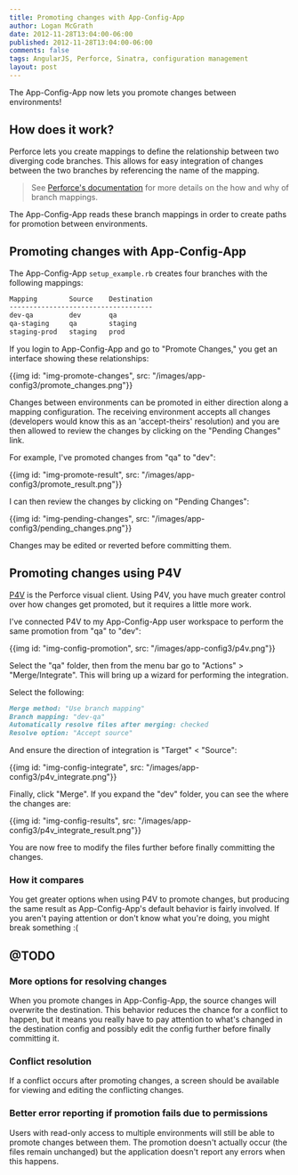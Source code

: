 ```yaml
---
title: Promoting changes with App-Config-App
author: Logan McGrath
date: 2012-11-28T13:04:00-06:00
published: 2012-11-28T13:04:00-06:00
comments: false
tags: AngularJS, Perforce, Sinatra, configuration management
layout: post
---
```


The App-Config-App now lets you promote changes between environments!

<!--more-->

## How does it work?

Perforce lets you create mappings to define the relationship between two
diverging code branches. This allows for easy integration of changes between the
two branches by referencing the name of the mapping.

> See [Perforce's documentation][] for more details on the how and why of
> branch mappings.

The App-Config-App reads these branch mappings in order to create paths for
promotion between environments.

## Promoting changes with App-Config-App

The App-Config-App `setup_example.rb` creates four branches with the following
mappings:

``` markdown
Mapping        Source    Destination
------------------------------------
dev-qa         dev       qa
qa-staging     qa        staging
staging-prod   staging   prod
```

If you login to App-Config-App and go to "Promote Changes," you get an interface
showing these relationships:

{{img id: "img-promote-changes", src: "/images/app-config3/promote_changes.png"}}

Changes between environments can be promoted in either direction along a mapping
configuration. The receiving environment accepts all changes (developers would
know this as an 'accept-theirs' resolution) and you are then allowed to review
the changes by clicking on the "Pending Changes" link.

For example, I've promoted changes from "qa" to "dev":

{{img id: "img-promote-result", src: "/images/app-config3/promote_result.png"}}

I can then review the changes by clicking on "Pending Changes":

{{img id: "img-pending-changes", src: "/images/app-config3/pending_changes.png"}}

Changes may be edited or reverted before committing them.

## Promoting changes using P4V

[P4V][] is the
Perforce visual client. Using P4V, you have much greater control over how
changes get promoted, but it requires a little more work.

I've connected P4V to my App-Config-App user workspace to perform the same
promotion from "qa" to "dev":

{{img id: "img-config-promotion", src: "/images/app-config3/p4v.png"}}

Select the "qa" folder, then from the menu bar go to "Actions" >
"Merge/Integrate". This will bring up a wizard for performing the integration.

Select the following:

``` markdown
Merge method: "Use branch mapping"
Branch mapping: "dev-qa"
Automatically resolve files after merging: checked
Resolve option: "Accept source"
```

And ensure the direction of integration is "Target" < "Source":

{{img id: "img-config-integrate", src: "/images/app-config3/p4v_integrate.png"}}

Finally, click "Merge". If you expand the "dev" folder, you can see the where
the changes are:

{{img id: "img-config-results", src: "/images/app-config3/p4v_integrate_result.png"}}

You are now free to modify the files further before finally committing the
changes.

### How it compares

You get greater options when using P4V to promote changes, but producing the
same result as App-Config-App's default behavior is fairly involved. If you
aren't paying attention or don't know what you're doing, you might break
something :(

## @TODO

### More options for resolving changes

When you promote changes in App-Config-App, the source changes will overwrite
the destination. This behavior reduces the chance for a conflict to happen, but
it means you really have to pay attention to what's changed in the destination
config and possibly edit the config further before finally committing it.

### Conflict resolution

If a conflict occurs after promoting changes, a screen should be available for
viewing and editing the conflicting changes.

### Better error reporting if promotion fails due to permissions

Users with read-only access to multiple environments will still be able to
promote changes between them. The promotion doesn't actually occur (the files
remain unchanged) but the application doesn't report any errors when this
happens.

[Perforce's documentation]: http://www.perforce.com/perforce/doc.current/manuals/p4v/Managing_branch_specifications.html
[P4V]: http://www.perforce.com/product/components/perforce_visual_client
